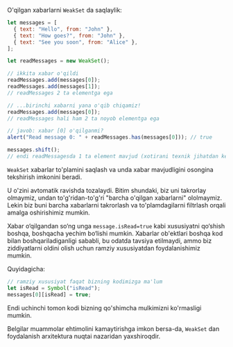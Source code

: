 O'qilgan xabarlarni `WeakSet` da saqlaylik:

```js run
let messages = [
  { text: "Hello", from: "John" },
  { text: "How goes?", from: "John" },
  { text: "See you soon", from: "Alice" },
];

let readMessages = new WeakSet();

// ikkita xabar o'qildi
readMessages.add(messages[0]);
readMessages.add(messages[1]);
// readMessages 2 ta elementga ega

// ...birinchi xabarni yana o'qib chiqamiz!
readMessages.add(messages[0]);
// readMessages hali ham 2 ta noyob elementga ega

// javob: xabar [0] o'qilganmi?
alert("Read message 0: " + readMessages.has(messages[0])); // true

messages.shift();
// endi readMessagesda 1 ta element mavjud (xotirani texnik jihatdan keyinroq tozalash mumkin)
```

`WeakSet` xabarlar to'plamini saqlash va unda xabar mavjudligini osongina tekshirish imkonini beradi.

U o'zini avtomatik ravishda tozalaydi. Bitim shundaki, biz uni takrorlay olmaymiz, undan to'g'ridan-to'g'ri "barcha o'qilgan xabarlarni" ololmaymiz. Lekin biz buni barcha xabarlarni takrorlash va to'plamdagilarni filtrlash orqali amalga oshirishimiz mumkin.

Xabar o‘qilgandan so‘ng unga `message.isRead=true` kabi xususiyatni qo‘shish boshqa, boshqacha yechim bo‘lishi mumkin. Xabarlar ob'ektlari boshqa kod bilan boshqariladiganligi sababli, bu odatda tavsiya etilmaydi, ammo biz ziddiyatlarni oldini olish uchun ramziy xususiyatdan foydalanishimiz mumkin.

Quyidagicha:

```js
// ramziy xususiyat faqat bizning kodimizga ma'lum
let isRead = Symbol("isRead");
messages[0][isRead] = true;
```

Endi uchinchi tomon kodi bizning qo'shimcha mulkimizni ko'rmasligi mumkin.

Belgilar muammolar ehtimolini kamaytirishga imkon bersa-da, `WeakSet` dan foydalanish arxitektura nuqtai nazaridan yaxshiroqdir.
